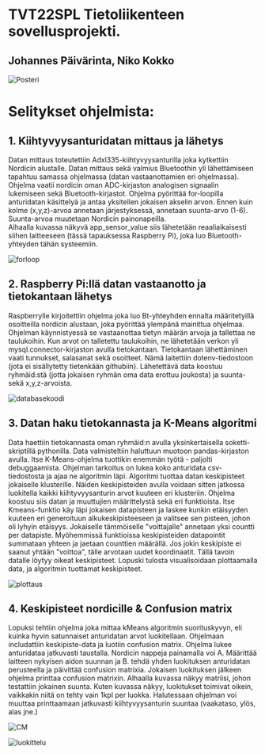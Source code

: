 
# TVT22SPL Tietoliikenteen sovellusprojekti.
## Johannes Päivärinta, Niko Kokko

![Posteri](https://github.com/PaivarintaJohannes/TietoliikenteenSovellusprojekti/blob/main/posteri.png)


# Selitykset ohjelmista:

## 1. Kiihtyvyysanturidatan mittaus ja lähetys

Datan mittaus toteutettiin Adxl335-kiihtyvyysanturilla joka kytkettiin Nordicin alustalle. Datan mittaus sekä valmius Bluetoothin yli lähettämiseen tapahtuu samassa ohjelmassa (datan vastaanottamien eri ohjelmassa).
Ohjelma vaatii nordicin oman ADC-kirjaston analogisen signaalin lukemiseen sekä Bluetooth-kirjastot. Ohjelma pyörittää for-loopilla anturidatan käsittelyä ja antaa yksitellen jokaisen akselin arvon. 
Ennen kuin kolme (x,y,z)-arvoa annetaan järjestyksessä, annetaan suunta-arvo (1-6). Suunta-arvoa muutetaan Nordicin painonapeilla.  
Alhaalla kuvassa näkyvä app_sensor_value siis lähetetään reaaliaikaisesti siihen laitteeseen (tässä tapauksessa Raspberry Pi), joka luo Bluetooth-yhteyden tähän systeemiin.

![forloop](https://github.com/PaivarintaJohannes/TietoliikenteenSovellusprojekti/blob/main/forlooppi.png)

## 2. Raspberry Pi:llä datan vastaanotto ja tietokantaan lähetys

Raspberrylle kirjoitettiin ohjelma joka luo Bt-yhteyhden ennalta määritetyillä osoitteilla nordicin alustaan, joka pyörittää ylempänä mainittua ohjelmaa. Ohjelman käynnistyessä se vastaanottaa tietyn määrän arvoja ja tallettaa ne taulukoihin.
Kun arvot on talletettu taulukoihin, ne lähetetään verkon yli mysql.connector-kirjaston avulla tietokantaan. Tietokantaan lähettäminen vaati tunnukset, salasanat sekä osoitteet. Nämä laitettiin dotenv-tiedostoon (jota ei sisällytetty tietenkään githubiin). Lähetettävä data koostuu ryhmäid:stä (jotta jokaisen ryhmän oma data erottuu joukosta) ja suunta- sekä x,y,z-arvoista.

![databasekoodi](https://github.com/PaivarintaJohannes/TietoliikenteenSovellusprojekti/blob/main/database.png)

## 3. Datan haku tietokannasta ja K-Means algoritmi

Data haettiin tietokannasta oman ryhmäid:n avulla yksinkertaisella soketti-skriptillä pythonilla. Data valmisteltiin haluttuun muotoon pandas-kirjaston avulla. Itse K-Means-ohjelma tuottikin enemmän työtä - paljolti debuggaamista. Ohjelman tarkoitus on lukea koko anturidata csv-tiedostosta ja ajaa ne algoritmin läpi. Algoritmi tuottaa datan keskipisteet jokaiselle klusterille. Näiden keskipisteiden avulla voidaan sitten jatkossa luokitella kaikki kiihtyvyysanturin arvot kuuteen eri klusteriin. 
Ohjelma koostuu siis datan ja muuttujien määrittelystä sekä eri funktioista. Itse Kmeans-funktio käy läpi jokaisen datapisteen ja laskee kunkin etäisyyden kuuteen eri generoituun alkukeskipisteeseen ja valitsee sen pisteen, johon oli lyhyin etäisyys. Jokaiselle tämmöiselle "voittajalle" annetaan yksi countti per datapiste. Myöhemmissä funktioissa keskipisteiden datapointit summataan yhteen ja jaetaan counttien määrällä. Jos jokin keskipiste ei saanut yhtään "voittoa", tälle arvotaan uudet koordinaatit. Tällä tavoin datalle löytyy oikeat keskipisteet. Lopuski tulosta visualisoidaan plottaamalla data, ja algoritmin tuottamat keskipisteet.

![plottaus](https://github.com/PaivarintaJohannes/TietoliikenteenSovellusprojekti/blob/main/havainnollistus.png)

## 4. Keskipisteet nordicille & Confusion matrix

Lopuksi tehtiin ohjelma joka mittaa kMeans algoritmin suorituskyvyn, eli kuinka hyvin satunnaiset anturidatan arvot luokitellaan. Ohjelmaan includattiin keskipiste-data ja luotiin confusion matrix.
Ohjelma lukee anturidataa jatkuvasti taustalla. Nordicin nappeja painamalla voi A. Määrittää laitteen nykyisen aidon suunnan ja B. tehdä yhden luokituksen anturidatan perusteella ja päivittää confusion matrixia. Jokaisen luokituksen jälkeen ohjelma printtaa confusion matrixin. Alhaalla kuvassa näkyy matriisi, johon testattiin jokainen suunta. Kuten kuvassa näkyy, luokitukset toimivat oikein, vaikkakin niitä on tehty vain 1kpl per luokka. Halutessaan ohjelman voi muuttaa printtaamaan jatkuvasti kiihtyvyysanturin suuntaa (vaakataso, ylös, alas jne.) 

![CM](https://github.com/PaivarintaJohannes/TietoliikenteenSovellusprojekti/blob/main/matriisi.png)

![luokittelu](https://github.com/PaivarintaJohannes/TietoliikenteenSovellusprojekti/blob/main/funktioita.png)

